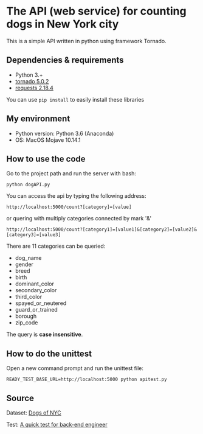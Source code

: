 # The API (web service) for counting dogs in New York city

This is a simple API written in python using framework Tornado.

## Dependencies & requirements
+ Python 3.+
+ [tornado 5.0.2](https://www.tornadoweb.org/en/stable/) 
+ [requests 2.18.4](http://docs.python-requests.org/en/master/)

You can use `pip install` to easily install these libraries

## My environment
+ Python version: Python 3.6 (Anaconda)
+ OS: MacOS Mojave 10.14.1


## How to use the code
Go to the project path and run the server with bash:
~~~
python dogAPI.py
~~~

You can access the api by typing the following address:
~~~
http://localhost:5000/count?[category]=[value]
~~~
or quering with multiply categories connected by mark '&'
~~~
http://localhost:5000/count?[category1]=[value1]&[category2]=[value2]&[category3]=[value3]
~~~

There are 11 categories can be queried:
+ dog_name
+ gender
+ breed
+ birth
+ dominant_color
+ secondary_color
+ third_color
+ spayed_or_neutered
+ guard_or_trained
+ borough
+ zip_code

The query is <b>case insensitive</b>.

## How to do the unittest
Open a new command prompt and run the unittest file:
~~~
READY_TEST_BASE_URL=http://localhost:5000 python apitest.py
~~~


## Source
Dataset: [Dogs of NYC](https://fusiontables.google.com/data?docid=1pKcxc8kzJbBVzLu_kgzoAMzqYhZyUhtScXjB0BQ#rows:id=1)

Test: [A quick test for back-end engineer](https://gist.github.com/aparrish/691b0301f6737d65b01db9920a60a0a5)
